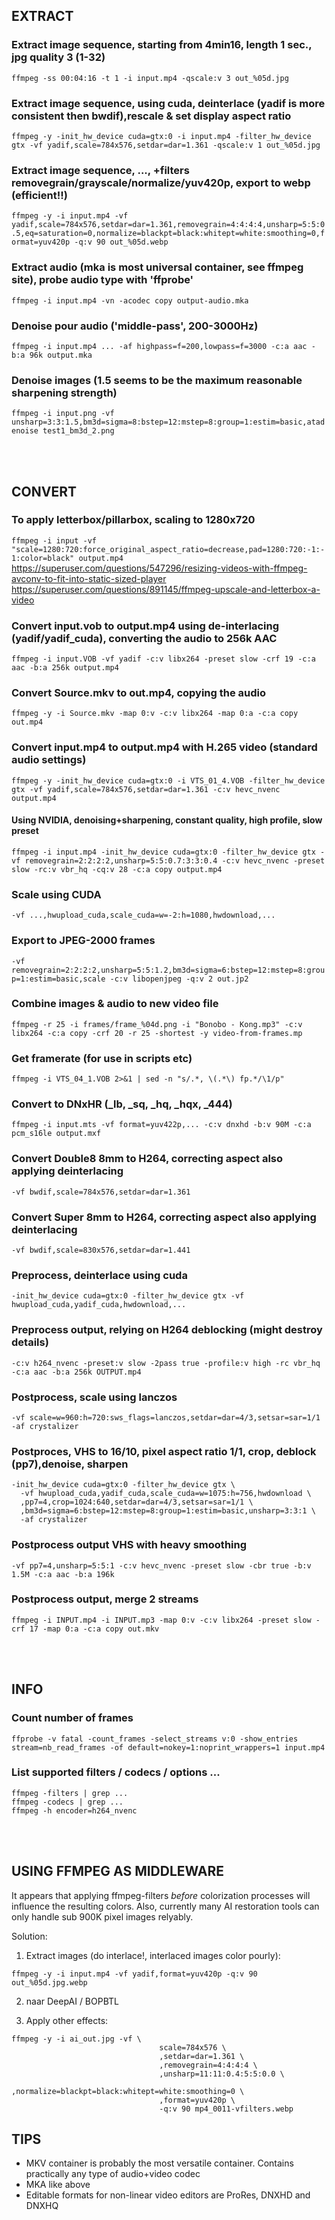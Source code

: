 ## EXTRACT

### Extract image sequence, starting from 4min16, length 1 sec., jpg quality 3 (1-32)
`ffmpeg -ss 00:04:16 -t 1 -i input.mp4 -qscale:v 3 out_%05d.jpg`

### Extract image sequence, using cuda, deinterlace (yadif is more consistent then bwdif),rescale & set display aspect ratio
`ffmpeg -y -init_hw_device cuda=gtx:0 -i input.mp4 -filter_hw_device gtx -vf yadif,scale=784x576,setdar=dar=1.361 -qscale:v 1 out_%05d.jpg`

### Extract image sequence, ..., +filters removegrain/grayscale/normalize/yuv420p, export to webp (efficient!!)
`ffmpeg -y -i input.mp4 -vf yadif,scale=784x576,setdar=dar=1.361,removegrain=4:4:4:4,unsharp=5:5:0.5,eq=saturation=0,normalize=blackpt=black:whitept=white:smoothing=0,format=yuv420p -q:v 90 out_%05d.webp`

### Extract audio (mka is most universal container, see ffmpeg site), probe audio type with 'ffprobe'
`ffmpeg -i input.mp4 -vn -acodec copy output-audio.mka`

### Denoise pour audio ('middle-pass', 200-3000Hz)
`ffmpeg -i input.mp4 ... -af highpass=f=200,lowpass=f=3000 -c:a aac -b:a 96k output.mka`

### Denoise images (1.5 seems to be the maximum reasonable sharpening strength)
`ffmpeg -i input.png -vf unsharp=3:3:1.5,bm3d=sigma=8:bstep=12:mstep=8:group=1:estim=basic,atadenoise test1_bm3d_2.png`

<br>
<br>

## CONVERT

### To apply letterbox/pillarbox, scaling to 1280x720
`ffmpeg -i input -vf "scale=1280:720:force_original_aspect_ratio=decrease,pad=1280:720:-1:-1:color=black" output.mp4`
https://superuser.com/questions/547296/resizing-videos-with-ffmpeg-avconv-to-fit-into-static-sized-player
https://superuser.com/questions/891145/ffmpeg-upscale-and-letterbox-a-video

### Convert input.vob to output.mp4 using de-interlacing (yadif/yadif_cuda), converting the audio to 256k AAC
`ffmpeg -i input.VOB -vf yadif -c:v libx264 -preset slow -crf 19 -c:a aac -b:a 256k output.mp4`

### Convert Source.mkv to out.mp4, copying the audio
`ffmpeg -y -i Source.mkv -map 0:v -c:v libx264 -map 0:a -c:a copy out.mp4`

### Convert input.mp4 to output.mp4 with H.265 video (standard audio settings)
`ffmpeg -y -init_hw_device cuda=gtx:0 -i VTS_01_4.VOB -filter_hw_device gtx -vf yadif,scale=784x576,setdar=dar=1.361 -c:v hevc_nvenc output.mp4`

#### Using NVIDIA, denoising+sharpening, constant quality, high profile, slow preset
`ffmpeg -i input.mp4 -init_hw_device cuda=gtx:0 -filter_hw_device gtx -vf removegrain=2:2:2:2,unsharp=5:5:0.7:3:3:0.4 -c:v hevc_nvenc -preset slow -rc:v vbr_hq -cq:v 28 -c:a copy output.mp4`

### Scale using CUDA
`-vf ...,hwupload_cuda,scale_cuda=w=-2:h=1080,hwdownload,...`

### Export to JPEG-2000 frames
`-vf removegrain=2:2:2:2,unsharp=5:5:1.2,bm3d=sigma=6:bstep=12:mstep=8:group=1:estim=basic,scale -c:v libopenjpeg -q:v 2 out.jp2`

### Combine images & audio to new video file
`ffmpeg -r 25 -i frames/frame_%04d.png -i "Bonobo - Kong.mp3" -c:v libx264 -c:a copy -crf 20 -r 25 -shortest -y video-from-frames.mp`

### Get framerate (for use in scripts etc)
`ffmpeg -i VTS_04_1.VOB 2>&1 | sed -n "s/.*, \(.*\) fp.*/\1/p"`

### Convert to DNxHR (_lb, _sq, _hq, _hqx, _444)
`ffmpeg -i input.mts -vf format=yuv422p,... -c:v dnxhd -b:v 90M -c:a pcm_s16le output.mxf`

### Convert Double8 8mm to H264, correcting aspect also applying deinterlacing
`-vf bwdif,scale=784x576,setdar=dar=1.361`

### Convert Super 8mm to H264, correcting aspect also applying deinterlacing
`-vf bwdif,scale=830x576,setdar=dar=1.441`

### Preprocess, deinterlace using cuda
`-init_hw_device cuda=gtx:0 -filter_hw_device gtx -vf hwupload_cuda,yadif_cuda,hwdownload,...`

###  Preprocess output, relying on H264 deblocking (might destroy details)
`-c:v h264_nvenc -preset:v slow -2pass true -profile:v high -rc vbr_hq -c:a aac -b:a 256k OUTPUT.mp4`

### Postprocess, scale using lanczos
`-vf scale=w=960:h=720:sws_flags=lanczos,setdar=dar=4/3,setsar=sar=1/1 -af crystalizer`

### Postproces, VHS to 16/10, pixel aspect ratio 1/1, crop, deblock (pp7),denoise, sharpen
```
-init_hw_device cuda=gtx:0 -filter_hw_device gtx \
  -vf hwupload_cuda,yadif_cuda,scale_cuda=w=1075:h=756,hwdownload \
  ,pp7=4,crop=1024:640,setdar=dar=4/3,setsar=sar=1/1 \
  ,bm3d=sigma=6:bstep=12:mstep=8:group=1:estim=basic,unsharp=3:3:1 \
  -af crystalizer
```

### Postprocess output VHS with heavy smoothing
`-vf pp7=4,unsharp=5:5:1 -c:v hevc_nvenc -preset slow -cbr true -b:v 1.5M -c:a aac -b:a 196k`

### Postprocess output, merge 2 streams
`ffmpeg -i INPUT.mp4 -i INPUT.mp3 -map 0:v -c:v libx264 -preset slow -crf 17 -map 0:a -c:a copy out.mkv`

<br>
<br>

## INFO

### Count number of frames
`ffprobe -v fatal -count_frames -select_streams v:0 -show_entries stream=nb_read_frames -of default=nokey=1:noprint_wrappers=1 input.mp4`

### List supported filters / codecs / options ...
```
ffmpeg -filters | grep ...
ffmpeg -codecs | grep ...
ffmpeg -h encoder=h264_nvenc
```
<br>
<br>

## USING FFMPEG AS MIDDLEWARE
It appears that applying ffmpeg-filters *before* colorization processes will influence the resulting colors. Also, currently many AI restoration tools can only handle sub 900K pixel images relyably.

Solution:

1. Extract images (do interlace!, interlaced images color pourly):
```
ffmpeg -y -i input.mp4 -vf yadif,format=yuv420p -q:v 90 out_%05d.jpg.webp
```

2. naar DeepAI / BOPBTL

3. Apply other effects:
```
ffmpeg -y -i ai_out.jpg -vf \
                                 scale=784x576 \
                                 ,setdar=dar=1.361 \
                                 ,removegrain=4:4:4:4 \
                                 ,unsharp=11:11:0.4:5:5:0.0 \
                                 ,normalize=blackpt=black:whitept=white:smoothing=0 \
                                 ,format=yuv420p \
                                 -q:v 90 mp4_0011-vfilters.webp
```

## TIPS

  * MKV container is probably the most versatile container. Contains practically any type of audio+video codec
  * MKA like above
  * Editable formats for non-linear video editors are ProRes, DNXHD and DNXHQ
